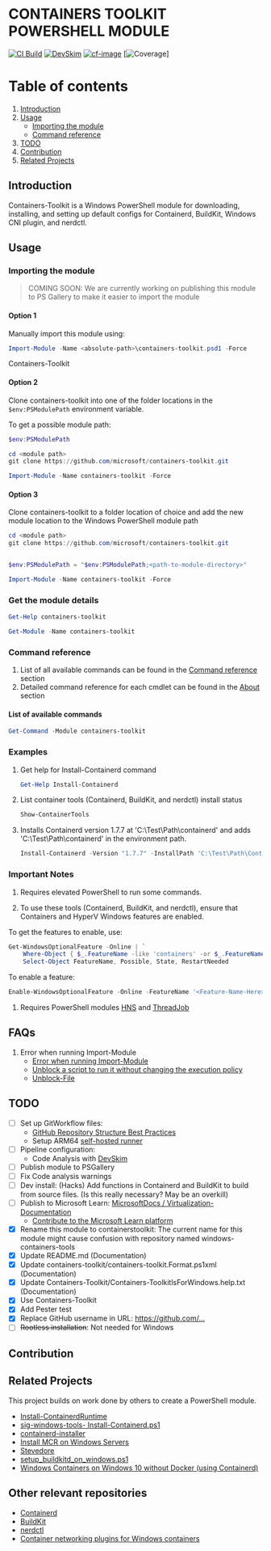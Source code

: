 # CONTAINERS TOOLKIT POWERSHELL MODULE

[![CI Build](https://github.com/microsoft/containers-toolkit/actions/workflows/ci-build.yaml/badge.svg)](https://github.com/microsoft/containers-toolkit/actions/workflows/ci-build.yaml)
[![DevSkim](https://github.com/microsoft/containers-toolkit/actions/workflows/sdl-compliance.yaml/badge.svg)](https://github.com/microsoft/containers-toolkit/actions/workflows/sdl-compliance.yaml)
[![cf-image][]][cf-site]
[![Coverage]()]

[cf-site]: https://www.codefactor.io/repository/github/powershell/powershell
[cf-image]: https://www.codefactor.io/repository/github/powershell/powershell/badge


# Table of contents

1. [Introduction](#introduction)
2. [Usage](#usage)
    - [Importing the module](#importing-the-module)
    - [Command reference](#command-reference)
3. [TODO](#todo)
4. [Contribution](#contribution)
5. [Related Projects](#related-projects)

## Introduction

Containers-Toolkit is a Windows PowerShell module for downloading, installing, and setting up default configs for Containerd, BuildKit, Windows CNI plugin, and nerdctl.

## Usage

### Importing the module

> COMING SOON: We are currently working on publishing this module to PS Gallery to make it easier to import the module

#### Option 1

Manually import this module using:

```PowerShell
Import-Module -Name <absolute-path>\containers-toolkit.psd1 -Force
```

Containers-Toolkit

#### Option 2

Clone containers-toolkit into one of the folder locations in the `$env:PSModulePath` environment variable.

To get a possible module path:

```PowerShell
$env:PSModulePath
```

```PowerShell
cd <module path>
git clone https://github.com/microsoft/containers-toolkit.git
```

```PowerShell
Import-Module -Name containers-toolkit -Force
```

#### Option 3

Clone containers-toolkit to a folder location of choice and add the new module location to the Windows PowerShell module path

```PowerShell
cd <module path>
git clone https://github.com/microsoft/containers-toolkit.git


$env:PSModulePath = "$env:PSModulePath;<path-to-module-directory>"

Import-Module -Name containers-toolkit -Force
```

### Get the module details

```PowerShell
Get-Help containers-toolkit
```

```PowerShell
Get-Module -Name containers-toolkit
```

### Command reference

1. List of all available commands can be found in the [Command reference](./docs/command-reference.md) section
1. Detailed command reference for each cmdlet can be found in the [About](./docs/About/) section

#### List of available commands

```PowerShell
Get-Command -Module containers-toolkit
```

### Examples

1. Get help for Install-Containerd command

    ```PowerShell
    Get-Help Install-Containerd
    ```

2. List container tools (Containerd, BuildKit, and nerdctl) install status

    ```PowerShell
    Show-ContainerTools
    ```

3. Installs Containerd version 1.7.7 at 'C:\Test\Path\containerd' and adds 'C:\Test\Path\containerd' in the environment path.

    ```powershell
    Install-Containerd -Version "1.7.7" -InstallPath 'C:\Test\Path\Containerd'
    ```

### Important Notes

1. Requires elevated PowerShell to run some commands.

1. To use these tools (Containerd, BuildKit, and nerdctl), ensure that Containers and HyperV Windows features are enabled.

To get the features to enable, use:

```PowerShell
Get-WindowsOptionalFeature -Online | `
    Where-Object { $_.FeatureName -like 'containers' -or $_.FeatureName -match "Microsoft-Hyper-V(-All)?$" } | `
    Select-Object FeatureName, Possible, State, RestartNeeded
```

To enable a feature:

```PowerShell
Enable-WindowsOptionalFeature -Online -FeatureName '<Feature-Name-Here>' -All -NoRestart
```

1. Requires PowerShell modules [HNS](https://www.powershellgallery.com/packages/HNS) and [ThreadJob](https://www.powershellgallery.com/packages/ThreadJob)

## FAQs

1. Error when running Import-Module
    - [Error when running Import-Module](https://vnote42.net/2019/07/30/error-when-running-import-module/)
    - [Unblock a script to run it without changing the execution policy](https://learn.microsoft.com/en-us/powershell/module/microsoft.powershell.security/set-executionpolicy?view=powershell-7.4#example-7-unblock-a-script-to-run-it-without-changing-the-execution-policy)
    - [Unblock-File](https://learn.microsoft.com/en-us/powershell/module/microsoft.powershell.utility/unblock-file?view=powershell-7.4)

## TODO
- [ ] Set up GitWorkflow files: 
    - [GitHub Repository Structure Best Practices](https://medium.com/code-factory-berlin/github-repository-structure-best-practices-248e6effc405)
    - Setup ARM64 [self-hosted runner](https://docs.github.com/en/actions/hosting-your-own-runners/managing-self-hosted-runners/about-self-hosted-runners)
- [ ] Pipeline configuration:
  - Code Analysis with [DevSkim](https://aka.ms/DevSkim)
- [ ] Publish module to PSGallery
- [ ] Fix Code analysis warnings
- [ ] Dev install: (Hacks) Add functions in Containerd and BuildKit to build from source files. (Is this really necessary? May be an overkill)
- [ ] Publish to Microsoft Learn: [MicrosoftDocs
/
Virtualization-Documentation](https://github.com/MicrosoftDocs/Virtualization-Documentation/tree/live/virtualization/windowscontainers)
  - [Contribute to the Microsoft Learn platform](https://learn.microsoft.com/en-us/contribute/content/?source=recommendations)
- [x] Rename this module to containerstoolkit: The current name for this module might cause confusion with repository named windows-containers-tools
- [x] Update README.md (Documentation)
- [x] Update containers-toolkit/containers-toolkit.Format.ps1xml (Documentation)
- [x] Update Containers-Toolkit/Containers-ToolkitlsForWindows.help.txt (Documentation)
- [x] Use Containers-Toolkit
- [x] Add Pester test
- [x] Replace GitHub username in URL: <https://github.com/...>
- [ ] ~~Rootless installation~~: Not needed for Windows

## Contribution

## Related Projects

This project builds on work done by others to create a PowerShell module.

- [Install-ContainerdRuntime](https://github.com/microsoft/Windows-Containers/blob/Main/helpful_tools/Install-ContainerdRuntime/install-containerd-runtime.ps1)
- [sig-windows-tools- Install-Containerd.ps1](https://github.com/kubernetes-sigs/sig-windows-tools/blob/master/hostprocess/Install-Containerd.ps1)
- [containerd-installer](https://github.com/lippertmarkus/containerd-installer)
- [Install MCR on Windows Servers](https://docs.mirantis.com/mcr/20.10/install/mcr-windows.html)
- [Stevedore](https://github.com/slonopotamus/stevedore)
- [setup_buildkitd_on_windows.ps1](https://gist.github.com/gabriel-samfira/6e56238ad11c24f490ac109bdd378471)
- [Windows Containers on Windows 10 without Docker (using Containerd)](https://www.jamessturtevant.com/posts/Windows-Containers-on-Windows-10-without-Docker-using-Containerd/)

## Other relevant repositories

- [Containerd](https://github.com/containerd/containerd)
- [BuildKit](https://github.com/moby/buildkit)
- [nerdctl](https://github.com/containerd/nerdctl)
- [Container networking plugins for Windows containers](https://github.com/microsoft/windows-container-networking)
